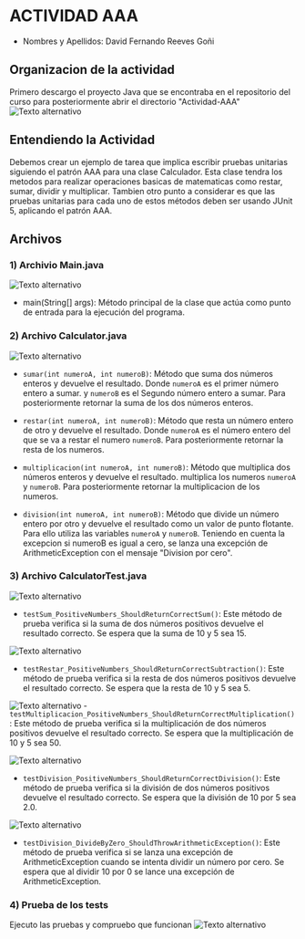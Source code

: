 # ACTIVIDAD AAA
- Nombres y Apellidos: David Fernando Reeves Goñi

## Organizacion de la actividad
Primero descargo el proyecto Java que se encontraba en el repositorio del curso para posteriormente
abrir el directorio "Actividad-AAA"
![Texto alternativo](Imagenes/Folter1.png)

## Entendiendo la Actividad
Debemos crear un ejemplo de tarea que implica escribir pruebas unitarias siguiendo el patrón AAA para una clase Calculador. 
Esta clase tendra los metodos para realizar operaciones basicas de matematicas como restar, sumar, dividir y multiplicar.
Tambien otro punto a considerar es que las pruebas unitarias para cada uno de estos métodos deben ser usando JUnit 5, 
aplicando el patrón AAA.

## Archivos
### 1) Archivio Main.java
![Texto alternativo](Imagenes/Main1.png)
- main(String[] args): Método principal de la clase que actúa como punto de entrada para la ejecución del programa.

### 2) Archivo Calculator.java
![Texto alternativo](Imagenes/Calculator.png)

- `sumar(int numeroA, int numeroB)`: Método que suma dos números enteros y devuelve el resultado. Donde `numeroA` es el primer número entero a sumar. 
y `numeroB` es el Segundo número entero a sumar. Para posteriormente retornar la suma de los dos números enteros.

- `restar(int numeroA, int numeroB)`: Método que resta un número entero de otro y devuelve el resultado. Donde `numeroA` es el número entero del que se va a restar
el numero `numeroB`. Para posteriormente retornar la resta de los numeros.

- `multiplicacion(int numeroA, int numeroB)`: Método que multiplica dos números enteros y devuelve el resultado. multiplica los numeros  `numeroA` y `numeroB`.
Para posteriormente retornar la multiplicacion de los numeros.

- `division(int numeroA, int numeroB)`: Método que divide un número entero por otro y devuelve el resultado como un valor de punto flotante. Para ello utiliza
las variables `numeroA` y `numeroB`. Teniendo en cuenta la excepcion si numeroB es igual a cero, se lanza una excepción de ArithmeticException con el mensaje "Division por cero".

### 3) Archivo CalculatorTest.java
![Texto alternativo](Imagenes/CalculatorTest1.png)
- `testSum_PositiveNumbers_ShouldReturnCorrectSum()`: Este método de prueba verifica si la suma de dos números 
positivos devuelve el resultado correcto. Se espera que la suma de 10 y 5 sea 15.

![Texto alternativo](Imagenes/CalculatorTest2.png)
- `testRestar_PositiveNumbers_ShouldReturnCorrectSubtraction()`: Este método de prueba verifica si la resta de dos 
números positivos devuelve el resultado correcto. Se espera que la resta de 10 y 5 sea 5.

![Texto alternativo](Imagenes/CalculatorTest3.png)
-`testMultiplicacion_PositiveNumbers_ShouldReturnCorrectMultiplication()`: Este método de prueba verifica si la 
multiplicación de dos números positivos devuelve el resultado correcto. Se espera que la multiplicación de 10 y 5 sea 50.

![Texto alternativo](Imagenes/CalculatorTest4.png)
- `testDivision_PositiveNumbers_ShouldReturnCorrectDivision()`: Este método de prueba verifica si la división de 
dos números positivos devuelve el resultado correcto. Se espera que la división de 10 por 5 sea 2.0.

![Texto alternativo](Imagenes/CalculatorTest5.png)
- `testDivision_DivideByZero_ShouldThrowArithmeticException()`: Este método de prueba verifica si se lanza una 
excepción de ArithmeticException cuando se intenta dividir un número por cero. Se espera que al dividir 10 por 0 se lance una excepción de ArithmeticException.

### 4) Prueba de los tests
Ejecuto las pruebas y compruebo que funcionan
![Texto alternativo](Imagenes/Test.png)